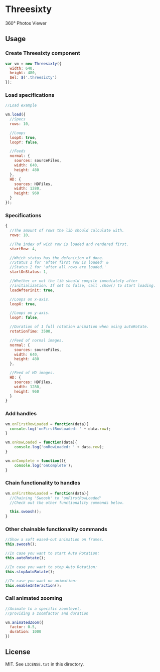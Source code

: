 # Threesixty

360° Photos Viewer

## Usage

### Create Threesixty component

```javascript
var vm = new Threesixty({
  width: 640,
  height: 480,
  $el: $('.threesixty')
});
```

### Load specifications

```javascript
//Load example

vm.load({
  //Specs
  rows: 10,

  //Loops
  loopX: true,
  loopY: false,

  //Feeds
  normal: {
    sources: sourceFiles,
    width: 640,
    height: 480
  },
  HD: {
    sources: HDFiles,
    width: 1280,
    height: 960
  }
});
```

### Specifications

```javascript
{
  //The amount of rows the lib should calculate with.
  rows: 10,

  //The index of wich row is loaded and rendered first.
  startRow: 4,

  //Which status has the defenition of done.
  //Status 1 for 'after first row is loaded' &
  //Status 2 for 'after all rows are loaded.'
  startOnStatus: 1,

  //Whether or not the lib should compile immediately after
  //initialization. If set to false, call .show() to start loading.
  loadAfterinit: true,

  //Loops on x-axis.
  loopX: true,

  //Loops on y-axis.
  loopY: false,

  //Duration of 1 full rotation animation when using autoRotate.
  rotationTime: 3500,

  //Feed of normal images.
  normal: {
    sources: sourceFiles,
    width: 640, 
    height: 480
  },

  //Feed of HD images.
  HD: {
    sources: HDFiles,
    width: 1280,
    height: 960
  }
}
```

### Add handles

```javascript
vm.onFirstRowLoaded = function(data){
  console.log('onFirstRowLoaded: ' + data.row);
}

vm.onRowLoaded = function(data){
	console.log('onRowLoaded: ' + data.row);
}

vm.onComplete = function(){
	console.log('onComplete');
}
```

### Chain functionality to handles
```javascript
vm.onFirstRowLoaded = function(data){
  //Chaining 'Swoosh' to 'onFirstRowLoaded'
  //Check out the other functionality commands below.

  this.swoosh();
}
```

### Other chainable functionality commands
```javascript
//Show a soft eased-out animation on frames.
this.swoosh();

//In case you want to start Auto Rotation:
this.autoRotate();

//In case you want to stop Auto Rotation:
this.stopAutoRotate();  

//In case you want no animation:
this.enableInteraction();
```

### Call animated zooming
```javascript
//Animate to a specific zoomlevel, 
//providing a zoomfactor and duration

vm.animatedZoom({
  factor: 0.5,
  duration: 1000
})
```

## License

MIT. See `LICENSE.txt` in this directory.
